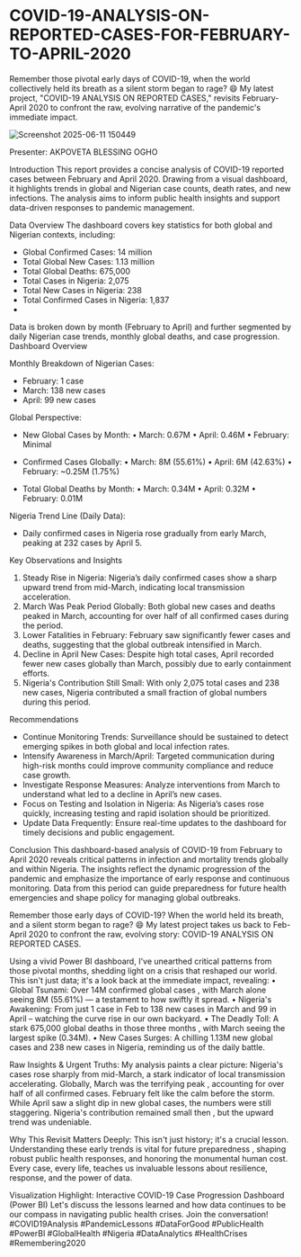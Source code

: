 # COVID-19-ANALYSIS-ON-REPORTED-CASES-FOR-FEBRUARY-TO-APRIL-2020
Remember those pivotal early days of COVID-19, when the world collectively held its breath as a silent storm began to rage? 😄 My latest project, "COVID-19 ANALYSIS ON REPORTED CASES," revisits February-April 2020 to confront the raw, evolving narrative of the pandemic's immediate impact.


![Screenshot 2025-06-11 150449](https://github.com/user-attachments/assets/4664c472-894c-4dd2-a583-b724d8795201)


Presenter: AKPOVETA BLESSING OGHO

Introduction
This report provides a concise analysis of COVID-19 reported cases between February and April 2020. Drawing from a visual dashboard, it highlights trends in global and Nigerian case counts, death rates, and new infections. The analysis aims to inform public health insights and support data-driven responses to pandemic management.


Data Overview
The dashboard covers key statistics for both global and Nigerian contexts, including:

- Global Confirmed Cases: 14 million
- Total Global New Cases: 1.13 million
- Total Global Deaths: 675,000
- Total Cases in Nigeria: 2,075
- Total New Cases in Nigeria: 238
- Total Confirmed Cases in Nigeria: 1,837
- 

Data is broken down by month (February to April) and further segmented by daily Nigerian case trends, monthly global deaths, and case progression.
Dashboard Overview

Monthly Breakdown of Nigerian Cases:
- February: 1 case
- March: 138 new cases
- April: 99 new cases
  

Global Perspective:
- New Global Cases by Month:
  • March: 0.67M
  • April: 0.46M
  • February: Minimal

  
- Confirmed Cases Globally:
  • March: 8M (55.61%)
  • April: 6M (42.63%)
  • February: ~0.25M (1.75%)

  
- Total Global Deaths by Month:
  • March: 0.34M
  • April: 0.32M
  • February: 0.01M

Nigeria Trend Line (Daily Data):
- Daily confirmed cases in Nigeria rose gradually from early March, peaking at 232 cases by April 5.

  
Key Observations and Insights
1. Steady Rise in Nigeria: Nigeria’s daily confirmed cases show a sharp upward trend from mid-March, indicating local transmission acceleration.
2. March Was Peak Period Globally: Both global new cases and deaths peaked in March, accounting for over half of all confirmed cases during the period.
3. Lower Fatalities in February: February saw significantly fewer cases and deaths, suggesting that the global outbreak intensified in March.
4. Decline in April New Cases: Despite high total cases, April recorded fewer new cases globally than March, possibly due to early containment efforts.
5. Nigeria's Contribution Still Small: With only 2,075 total cases and 238 new cases, Nigeria contributed a small fraction of global numbers during this period.

   
Recommendations
- Continue Monitoring Trends: Surveillance should be sustained to detect emerging spikes in both global and local infection rates.
- Intensify Awareness in March/April: Targeted communication during high-risk months could improve community compliance and reduce case growth.
- Investigate Response Measures: Analyze interventions from March to understand what led to a decline in April’s new cases.
- Focus on Testing and Isolation in Nigeria: As Nigeria’s cases rose quickly, increasing testing and rapid isolation should be prioritized.
- Update Data Frequently: Ensure real-time updates to the dashboard for timely decisions and public engagement.

  
Conclusion
This dashboard-based analysis of COVID-19 from February to April 2020 reveals critical patterns in infection and mortality trends globally and within Nigeria. The insights reflect the dynamic progression of the pandemic and emphasize the importance of early response and continuous monitoring. Data from this period can guide preparedness for future health emergencies and shape policy for managing global outbreaks.

Remember those early days of COVID-19? When the world held its breath, and a silent storm began to rage? 😄 My latest project takes us back to Feb-April 2020 to confront the raw, evolving story: COVID-19 ANALYSIS ON REPORTED CASES.


Using a vivid Power BI dashboard, I've unearthed critical patterns from those pivotal months, shedding light on a crisis that reshaped our world. This isn't just data; it's a look back at the immediate impact, revealing:
•	Global Tsunami: Over 14M confirmed global cases , with March alone seeing 8M (55.61%) — a testament to how swiftly it spread.
•	Nigeria's Awakening: From just 1 case in Feb to 138 new cases in March and 99 in April – watching the curve rise in our own backyard.
•	The Deadly Toll: A stark 675,000 global deaths in those three months , with March seeing the largest spike (0.34M).
•	New Cases Surges: A chilling 1.13M new global cases and 238 new cases in Nigeria, reminding us of the daily battle.


Raw Insights & Urgent Truths: My analysis paints a clear picture: Nigeria's cases rose sharply from mid-March, a stark indicator of local transmission accelerating. Globally, March was the terrifying peak , accounting for over half of all confirmed cases. February felt like the calm before the storm. While April saw a slight dip in new global cases, the numbers were still staggering. Nigeria's contribution remained small then , but the upward trend was undeniable.


Why This Revisit Matters Deeply: This isn't just history; it's a crucial lesson. Understanding these early trends is vital for future preparedness , shaping robust public health responses, and honoring the monumental human cost. Every case, every life, teaches us invaluable lessons about resilience, response, and the power of data.


Visualization Highlight: Interactive COVID-19 Case Progression Dashboard (Power BI)
Let's discuss the lessons learned and how data continues to be our compass in navigating public health crises. Join the conversation!
#COVID19Analysis #PandemicLessons #DataForGood #PublicHealth #PowerBI #GlobalHealth #Nigeria #DataAnalytics #HealthCrises #Remembering2020


